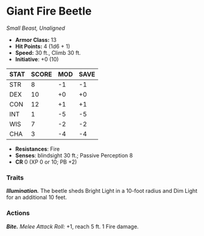 # Giant Fire Beetle

*Small Beast, Unaligned*

- **Armor Class:** 13
- **Hit Points:** 4 (1d6 + 1)
- **Speed:** 30 ft., Climb 30 ft.
- **Initiative**: +0 (10)

|STAT|SCORE|MOD|SAVE|
| --- | --- | --- | ---- |
| STR | 8 | -1 | -1 |
| DEX | 10 | +0 | +0 |
| CON | 12 | +1 | +1 |
| INT | 1 | -5 | -5 |
| WIS | 7 | -2 | -2 |
| CHA | 3 | -4 | -4 |

- **Resistances**: Fire
- **Senses**: blindsight 30 ft.; Passive Perception 8
- **CR** 0 (XP 0 or 10; PB +2)

### Traits

***Illumination.*** The beetle sheds Bright Light in a 10-foot radius and Dim Light for an additional 10 feet.


### Actions

***Bite.*** *Melee Attack Roll:* +1, reach 5 ft. 1 Fire damage.
